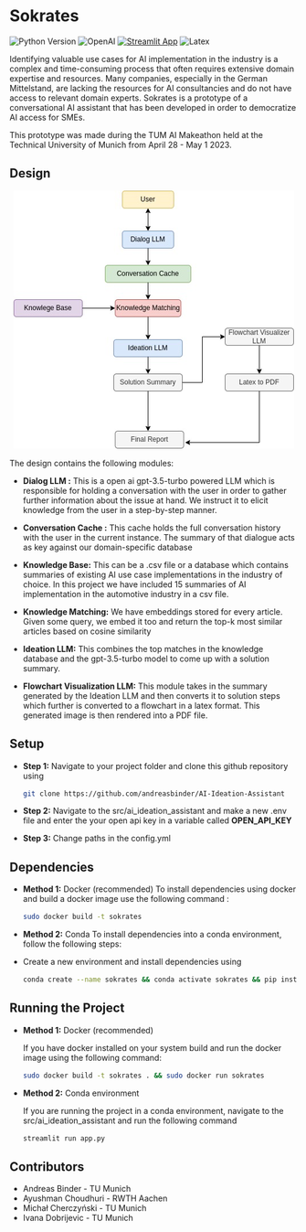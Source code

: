
# Sokrates


![Python Version](https://img.shields.io/badge/python-3.9-blue)
![OpenAI](https://img.shields.io/badge/OpenAI-412991.svg?style=for-the-badge&logo=OpenAI&logoColor=white)
[![Streamlit App](https://static.streamlit.io/badges/streamlit_badge_black_white.svg)](URL_TO_YOUR_APP)
![Latex](https://img.shields.io/badge/LaTeX-008080.svg?style=for-the-badge&logo=LaTeX&logoColor=white)



Identifying valuable use cases for AI implementation in the industry is a complex and time-consuming process that often requires extensive domain expertise and resources. Many companies, especially in the German Mittelstand, are lacking the resources for AI consultancies and do not have access to relevant domain experts. Sokrates is a prototype of a conversational AI assistant that has been developed in order to democratize AI access for SMEs. 

This prototype was made during the TUM AI Makeathon held at the Technical University of Munich from April 28 - May 1 2023. 


## Design

<p align="center">
<img src="images/sokrates_design.jpg" alt="Sokrates Design">
</p>

The design contains the following modules: 

* **Dialog LLM :** This is a open ai gpt-3.5-turbo powered LLM which is responsible for holding a conversation with the user in order to gather further information about the issue at hand. We instruct it to  elicit knowledge from the user in a step-by-step manner.


*  **Conversation Cache :** This cache holds the full conversation history with the user in the current instance. The summary of that dialogue acts as key against our domain-specific database

* **Knowledge Base:** This can be a .csv file or a database which contains summaries of existing AI use case implementations in the industry of choice. In this project we have included 15 summaries of AI implementation in the automotive industry in a csv file. 

* **Knowledge Matching:** We have embeddings stored for every article. Given some query, we embed it too and return the top-k most similar articles based on cosine similarity

* **Ideation LLM:** This combines the top matches in the knowledge database and the gpt-3.5-turbo model to come up with a solution summary.

* **Flowchart Visualization LLM:** This module takes in the summary generated by the Ideation LLM and then converts it to solution steps which further is converted to a flowchart in a latex format. This generated image is then rendered into a PDF file. 

## Setup
* **Step 1:** Navigate to your project folder and clone this github repository using 
  ```bash
  git clone https://github.com/andreasbinder/AI-Ideation-Assistant
  ```
* **Step 2:** Navigate to the src/ai_ideation_assistant and make a new .env file and enter the your open api key in a variable called **OPEN_API_KEY**

* **Step 3:** Change paths in the config.yml 

## Dependencies

* **Method 1:** Docker (recommended)
  To install dependencies using docker and build a docker image use the following command : 

  ```bash
  sudo docker build -t sokrates
  ```
* **Method 2:** Conda 
  To install dependencies into a conda environment, follow the following steps:

* Create a new environment and install dependencies using

  ```bash
  conda create --name sokrates && conda activate sokrates && pip install -r requirements.txt
  ```

## Running the Project

* **Method 1:** Docker (recommended)

  If you have docker installed on your system build and run the docker image using the following command: 
  ```bash
  sudo docker build -t sokrates . && sudo docker run sokrates
  ```
* **Method 2:** Conda environment

  If you are running the project in a conda environment, navigate to the src/ai_ideation_assistant and run the following command
  ```bash
  streamlit run app.py
  ```


## Contributors

* Andreas Binder - TU Munich
* Ayushman Choudhuri - RWTH Aachen
* Michał Cherczyński - TU Munich
* Ivana Dobrijevic - TU Munich
